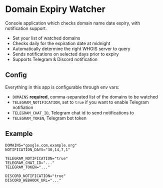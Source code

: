 # Domain Expiry Watcher

Console application which checks domain name date expiry, with notification support.

- Set your list of watched domains
- Checks daily for the expiration date at midnight
- Automatically determine the right WHOIS server to query
- Sends notifications on selected days prior to expiry
- Supports Telegram & Discord notification

## Config

Everything in this app is configurable through env vars:

- `DOMAINS` **required**, comma-separated list of the domains to be watched
- `TELEGRAM_NOTIFICATION`, set to `true` if you want to enable Telegram notifiation
- `TELEGRAM_CHAT_ID`, Telegram chat id to send notifications to
- `TELEGRAM_TOKEN`, Telegram bot token


## Example

```dotenv
DOMAINS="google.com,example.org"
NOTIFICATION_DAYS="30,14,7,1"

TELEGRAM_NOTIFICATION="true"
TELEGRAM_CHAT_ID="..."
TELEGRAM_TOKEN="..."

DISCORD_NOTIFICATION="true"
DISCORD_WEBHOOK_URL="..."
```
